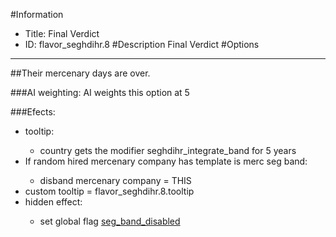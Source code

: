 #Information
 - Title: Final Verdict
 - ID: flavor_seghdihr.8
#Description
Final Verdict
#Options

___
##Their mercenary days are over.

###AI weighting:
AI weights this option at 5


###Efects:<ul><li>tooltip:</li><ul><li>country gets the modifier seghdihr_integrate_band for 5 years</li></ul><li>If random hired mercenary company has template is merc seg band:</li><ul><li>disband mercenary company = THIS</li></ul><li>custom tooltip = flavor_seghdihr.8.tooltip</li><li>hidden effect:</li><ul><li>set global flag [seg_band_disabled](../flags/seg_band_disabled.md)</li></ul></ul>
